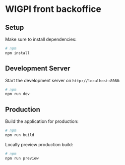 # WIGPI front backoffice

## Setup

Make sure to install dependencies:

```bash
# npm
npm install
```

## Development Server

Start the development server on `http://localhost:8080`:

```bash
# npm
npm run dev
```

## Production

Build the application for production:

```bash
# npm
npm run build
```

Locally preview production build:

```bash
# npm
npm run preview
```
